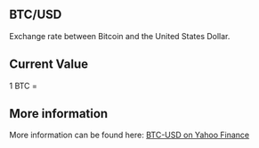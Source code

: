 ## BTC/USD

Exchange rate between Bitcoin and the United States Dollar.

## Current Value

1 BTC = <Topic topic="finance/stock-exchange/currency/BTC/USD" decimals="3" unit="USD"/>

## More information

More information can be found here: [BTC-USD on Yahoo Finance](https://finance.yahoo.com/quote/BTC-USD/)
